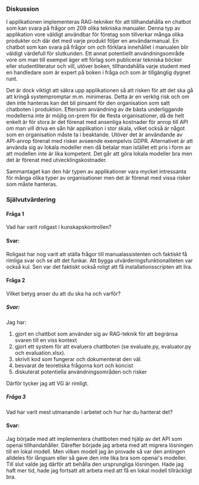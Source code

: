 ### Diskussion
I applikationen implementeras RAG-tekniker för att tillhandahålla en chatbot som kan svara på frågor om 209 olika 
tekniska manualer. Denna typ av applikation vore väldigt användbar för företag som tillverkar många olika produkter
och där det med varje produkt följer en användarmanual. En chatbot som kan svara på frågor om och förklara innehållet
i manualen blir väldigt värdefull för slutkunden. Ett annat potentiellt användningsområde vore om man till exempel
äger ett förlag som publicerar tekniska böcker eller studentliteratur och vill, utöver boken, tillhandahålla varje
student med en handledare som är expert på boken i fråga och som är tillgänglig dygnet runt.

Det är dock viktigt att säkra upp applikationen så att risken för att det ska gå att kringå systempromptar m.m. minimeras.
Detta är en verklig risk och om den inte hanteras kan det bli pinsamt för den organisation som satt chatboten i produktion.
Eftersom användning av de bästa underliggande modellerna inte är möjlig on-prem för de flesta organisationer, då de helt enkelt 
är för stora är det förenat med ansenliga kostnader för anrop till API om man vill driva en sån här applikation i stor skala, 
vilket också är något som en organisation måste ta i beaktande. Utöver det är användande av API-anrop förenat med risker 
avseende exempelvis GDPR. Alternativet är att använda sig av lokala modeller men då betalar man istället ett pris i form av 
att modellen inte är lika kompetent. Det går att göra lokala modeller bra men det är förenat med utvecklingskostnader.

Sammantaget kan den här typen av applikationer vara mycket intressanta för många olika typer av organisationer men det är
förenat med vissa risker som måste hanteras.

### Självutvärdering

#### Fråga 1
Vad har varit roligast i kunskapskontrollen?

#### Svar:
Roligast har nog varit att ställa frågor till manualassistenten och faktiskt få rimliga svar och se att det funkar. Att bygga
utvärderingsfunktionaliteten var också kul. Sen var det faktiskt också roligt att få installationsscripten att lira.

#### Fråga 2
Vilket betyg anser du att du ska ha och varför?

##### Svar:
Jag har:

1. gjort en chattbot som använder sig av RAG-teknik för att begränsa svaren till en viss kontext
2. gjort ett system för att evaluera chattboten (se evaluate.py, evaluator.py och evaluation.xlsx).
3. skrivit kod som fungerar och dokumenterat den väl.
4. besvarat de teoretiska frågorna kort och koncist
5. diskuterat potentiella användningsområden och risker

Därför tycker jag att VG är rimligt.

##### Fråga 3
Vad har varit mest utmanande i arbetet och hur har du hanterat det?

#### Svar:
Jag började med att implementera chattboten med hjälp av det API som openai tillhandahåller. Därefter började jag arbeta med
att migrera lösningen till en lokal modell. Men vilken modell jag än provade så var den antingen alldeles för långsam eller 
så gave den inte lika bra som openai's modeller. Till slut valde jag därför att behålla den ursprungliga lösningen. Hade jag 
haft mer tid, hade jag fortsatt att arbeta med att få en lokal modell tillräckligt bra. 

